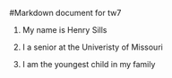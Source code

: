 #Markdown document for tw7

1. My name is Henry Sills

2. I a senior at the Univeristy of Missouri

3. I am the youngest child in my family
